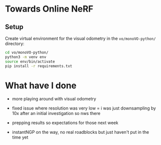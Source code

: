 # Towards Online NeRF

## Setup

Create virtual environment for the visual odometry in the `vo/monoVO-python/` directory:

```bash
cd vo/monoVO-python/
python3 -m venv env
source env/bin/activate
pip install -r requirements.txt
```

# What have I done

- more playing around with visual odometry 
- fixed issue where resolution was very low = i was just downsampling by 10x after an initial investigation so nws there
- prepping results so expectations for those next week

- instantNGP on the way, no real roadblocks but just haven't put in the time yet


